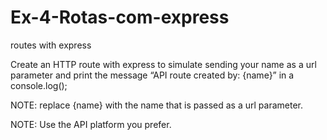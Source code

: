 # Ex-4-Rotas-com-express

routes with express

Create an HTTP route with express to simulate sending your name as a url parameter and print the message “API route created by: {name}” in a console.log();

NOTE: replace {name} with the name that is passed as a url parameter.

NOTE: Use the API platform you prefer.